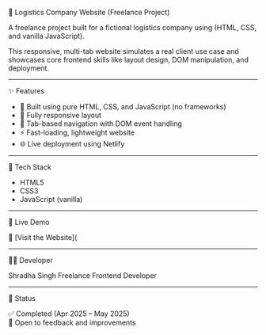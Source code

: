 🚚 Logistics Company Website (Freelance Project)

A freelance project built for a fictional logistics company using (HTML, CSS, and vanilla JavaScript).

This responsive, multi-tab website simulates a real client use case and showcases core frontend skills like layout design, DOM manipulation, and deployment.

---

✨ Features

- 🔧 Built using pure HTML, CSS, and JavaScript (no frameworks)
- 📱 Fully responsive layout
- 🧭 Tab-based navigation with DOM event handling
- ⚡ Fast-loading, lightweight website
- 🌐 Live deployment using Netlify

---

📁 Tech Stack

- HTML5
- CSS3
- JavaScript (vanilla)

---

🚀 Live Demo

🔗 [Visit the Website](

---

🧑‍💻 Developer

Shradha Singh
Freelance Frontend Developer

---

📌 Status

✅ Completed (Apr 2025 – May 2025)  
🧩 Open to feedback and improvements
